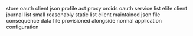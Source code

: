 store oauth client json profile act proxy orcids oauth service list elife client journal list small reasonably static list client maintained json file consequence data file provisioned alongside normal application configuration